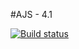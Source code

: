 #AJS - 4.1

[![Build status](https://ci.appveyor.com/api/projects/status/1u1stfycepg7g9dh?svg=true)](https://ci.appveyor.com/project/Markedone60/ajs-homework-test-ci-4)